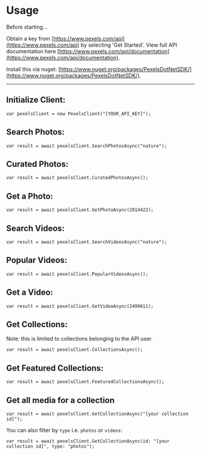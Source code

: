 ﻿
# Usage

Before starting...

Obtain a key from [https://www.pexels.com/api](https://www.pexels.com/api) by selecting 'Get Started'.
View full API documentation here [https://www.pexels.com/api/documentation](https://www.pexels.com/api/documentation). 

Install this via nuget: [https://www.nuget.org/packages/PexelsDotNetSDK/](https://www.nuget.org/packages/PexelsDotNetSDK/).

---

## Initialize Client:
`var pexelsClient = new PexelsClient("[YOUR_API_KEY]");`

## Search Photos:
`var result = await pexelsClient.SearchPhotosAsync("nature");`

## Curated Photos:
`var result = await pexelsClient.CuratedPhotosAsync();`

## Get a Photo:
`var result = await pexelsClient.GetPhotoAsync(2014422);`

## Search Videos:
`var result = await pexelsClient.SearchVideosAsync("nature");`

## Popular Videos:
`var result = await pexelsClient.PopularVideosAsync();` 

## Get a Video:
`var result = await pexelsClient.GetVideoAsync(2499611);`

## Get Collections:

Note: this is limited to collections belonging to the API user.

`var result = await pexelsClient.CollectionsAsync();`

## Get Featured Collections:

`var result = await pexelsClient.FeaturedCollectionsAsync();`

## Get all media for a collection

`var result = await pexelsClient.GetCollectionAsync("[your collection id]");`

You can also filter by `type` i.e. `photos` or `videos`:

`var result = await pexelsClient.GetCollectionAsync(id: "[your collection id]", type: "photos");`
